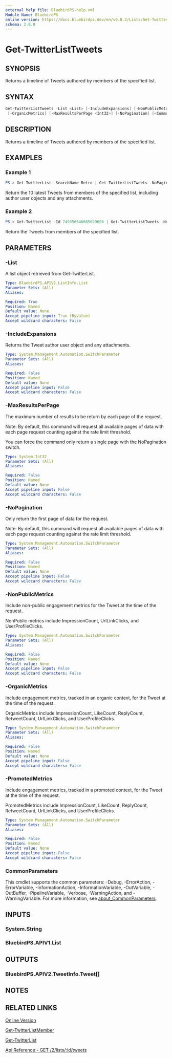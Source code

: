 ```yaml
---
external help file: BluebirdPS-help.xml
Module Name: BluebirdPS
online version: https://docs.bluebirdps.dev/en/v0.8.3/Lists/Get-TwitterListTweets
schema: 2.0.0
---
```


# Get-TwitterListTweets

## SYNOPSIS

Returns a timeline of Tweets authored by members of the specified list.

## SYNTAX

```powershell
Get-TwitterListTweets -List <List> [-IncludeExpansions] [-NonPublicMetrics] [-PromotedMetrics]
 [-OrganicMetrics] [-MaxResultsPerPage <Int32>] [-NoPagination] [<CommonParameters>]
```

## DESCRIPTION

Returns a timeline of Tweets authored by members of the specified list.

## EXAMPLES

### Example 1

```powershell
PS > Get-TwitterList -SearchName Retro | Get-TwitterListTweets -NoPagination -MaxResultsPerPage 10 -IncludeExpansions
```

Return the 10 latest Tweets from members of the specified list, including author user objects and any attachments.

### Example 2

```powershell
PS > Get-TwitterList -Id 749356646665629696 | Get-TwitterListTweets -NoPagination -MaxResultsPerPage 10
```

Return the Tweets from members of the specified list.

## PARAMETERS

### -List

A list object retrieved from Get-TwitterList.

```yaml
Type: BluebirdPS.APIV2.ListInfo.List
Parameter Sets: (All)
Aliases:

Required: True
Position: Named
Default value: None
Accept pipeline input: True (ByValue)
Accept wildcard characters: False
```

### -IncludeExpansions

Returns the Tweet author user object and any attachments.

```yaml
Type: System.Management.Automation.SwitchParameter
Parameter Sets: (All)
Aliases:

Required: False
Position: Named
Default value: None
Accept pipeline input: False
Accept wildcard characters: False
```

### -MaxResultsPerPage

The maximum number of results to be return by each page of the request.

Note:
By default, this command will request all available pages of data with each page request counting against the rate limit threshold.

You can force the command only return a single page with the NoPagination switch.

```yaml
Type: System.Int32
Parameter Sets: (All)
Aliases:

Required: False
Position: Named
Default value: None
Accept pipeline input: False
Accept wildcard characters: False
```

### -NoPagination

Only return the first page of data for the request.

Note:
By default, this command will request all available pages of data with each page request counting against the rate limit threshold.

```yaml
Type: System.Management.Automation.SwitchParameter
Parameter Sets: (All)
Aliases:

Required: False
Position: Named
Default value: None
Accept pipeline input: False
Accept wildcard characters: False
```

### -NonPublicMetrics

Include non-public engagement metrics for the Tweet at the time of the request.

NonPublic metrics include ImpressionCount, UrlLinkClicks, and UserProfileClicks.

```yaml
Type: System.Management.Automation.SwitchParameter
Parameter Sets: (All)
Aliases:

Required: False
Position: Named
Default value: None
Accept pipeline input: False
Accept wildcard characters: False
```

### -OrganicMetrics

Include engagement metrics, tracked in an organic context, for the Tweet at the time of the request.

OrganicMetrics include ImpressionCount, LikeCount, ReplyCount, RetweetCount, UrlLinkClicks, and UserProfileClicks.

```yaml
Type: System.Management.Automation.SwitchParameter
Parameter Sets: (All)
Aliases:

Required: False
Position: Named
Default value: None
Accept pipeline input: False
Accept wildcard characters: False
```

### -PromotedMetrics

Include engagement metrics, tracked in a promoted context, for the Tweet at the time of the request.

PromotedMetrics include ImpressionCount, LikeCount, ReplyCount, RetweetCount, UrlLinkClicks, and UserProfileClicks.

```yaml
Type: System.Management.Automation.SwitchParameter
Parameter Sets: (All)
Aliases:

Required: False
Position: Named
Default value: None
Accept pipeline input: False
Accept wildcard characters: False
```

### CommonParameters

This cmdlet supports the common parameters: -Debug, -ErrorAction, -ErrorVariable, -InformationAction, -InformationVariable, -OutVariable, -OutBuffer, -PipelineVariable, -Verbose, -WarningAction, and -WarningVariable. For more information, see [about_CommonParameters](http://go.microsoft.com/fwlink/?LinkID=113216).

## INPUTS

### System.String

### BluebirdPS.APIV1.List

## OUTPUTS

### BluebirdPS.APIV2.TweetInfo.Tweet[]

## NOTES

## RELATED LINKS

[Online Version](https://docs.bluebirdps.dev/en/v0.8.3/Lists/Get-TwitterListTweets)

[Get-TwitterListMember](https://docs.bluebirdps.dev/en/v0.8.3/Lists/Get-TwitterListMember)

[Get-TwitterList](https://docs.bluebirdps.dev/en/v0.8.3/Lists/Get-TwitterList)

[Api Reference - GET /2/lists/:id/tweets](https://developer.twitter.com/en/docs/twitter-api/lists/list-tweets/api-reference/get-lists-id-tweets)
